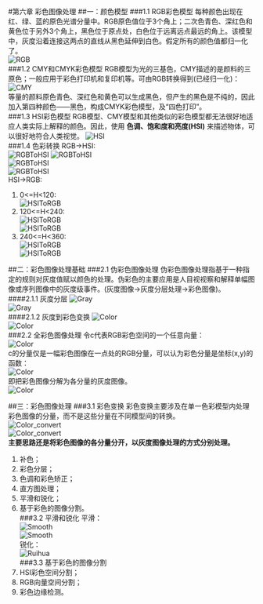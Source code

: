 #第六章 彩色图像处理
##一：颜色模型
###1.1 RGB彩色模型
每种颜色出现在红、绿、蓝的原色光谱分量中。RGB原色值位于3个角上；二次色青色、深红色和黄色位于另外3个角上，黑色位于原点处，白色位于远离远点最远的角上。该模型中，灰度沿着连接这两点的直线从黑色延伸到白色。假定所有的颜色值都归一化了。  
![RGB](./Module_RGB.png)  
###1.2 CMY和CMYK彩色模型
RGB模型为光的三基色，CMY描述的是颜料的三原色；一般应用于彩色打印机和复印机等。可由RGB转换得到(已经归一化)：  
![CMY](./Module_CMY.png)  
等量的颜料原色青色、深红色和黄色可以生成黑色，但产生的黑色是不纯的，因此加入第四种颜色——黑色，构成CMYK彩色模型，及“四色打印”。  
###1.3 HSI彩色模型
RGB模型、CMY模型和其他类似的彩色模型都无法很好地适应人类实际上解释的颜色。因此，使用 **色调、饱和度和亮度(HSI)** 来描述物体，可以很好地符合人类视觉。
![HSI](./Module_HSI.png)  
###1.4 色彩转换
RGB->HSI:  
![RGBToHSI](./RGBToHSI.png)  ![RGBToHSI](./RGBToHSI1.png)  
![RGBToHSI](./RGBToHSI2.png)  
![RGBToHSI](./RGBToHSI3.png)  
HSI->RGB:  
1. 0<=H<120:  
![HSIToRGB](./HSIToRGB.png)  
2. 120<=H<240:  
![HSIToRGB](./HSIToRGB1.png)  
![HSIToRGB](./HSIToRGB2.png)  
3. 240<=H<360:  
![HSIToRGB](./HSIToRGB3.png)  
![HSIToRGB](./HSIToRGB4.png)  
  
##二：彩色图像处理基础
###2.1 伪彩色图像处理
伪彩色图像处理指基于一种指定的规则对灰度值赋以颜色的处理。伪彩色的主要应用是人目视视察和解释单幅图像或序列图像中的灰度级事件。(灰度图像->灰度分层处理->彩色图像)。  
####2.1.1 灰度分层
![Gray](./Gray_level.png)  
![Gray](./Gray_level1.png)  
####2.1.2 灰度到彩色变换
![Color](./Color.png)  
![Color](./Color1.png)  
###2.2 全彩色图像处理
令c代表RGB彩色空间的一个任意向量：  
![Color](./Color2.png)  
c的分量仅是一幅彩色图像在一点处的RGB分量，可以认为彩色分量是坐标(x,y)的函数：  
![Color](./Color3.png)  
即把彩色图像分解为各分量的灰度图像。  
![Color](./Color4.png)  

##三：彩色图像处理
###3.1 彩色变换
彩色变换主要涉及在单一色彩模型内处理彩色图像的分量，而不是这些分量在不同模型间的转换。  
![Color_convert](./Color_convert.png)  
![Color_convert](./color_convert1.png)  
**主要思路还是将彩色图像的各分量分开，以灰度图像处理的方式分别处理。**  
1. 补色；  
2. 彩色分层；  
3. 色调和彩色矫正；  
4. 直方图处理；  
5. 平滑和锐化；  
6. 基于彩色的图像分割。    
###3.2 平滑和锐化
平滑：  
![Smooth](./smooth.png)  
![Smooth](./smooth1.png)  
锐化：  
![Ruihua](./ruihua.png)  
###3.3 基于彩色的图像分割
1. HSI彩色空间分割；  
2. RGB向量空间分割；  
3. 彩色边缘检测。  
